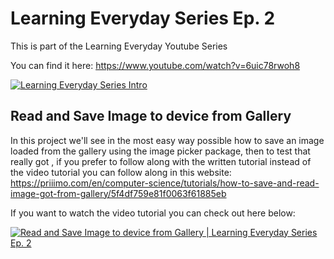 # Learning Everyday Series Ep. 2

This is part of the Learning Everyday Youtube Series

You can find it here: https://www.youtube.com/watch?v=6uic78rwoh8

[![Learning Everyday Series Intro](https://img.youtube.com/vi/6uic78rwoh8/0.jpg)](https://www.youtube.com/watch?v=6uic78rwoh8)

## Read and Save Image to device from Gallery

In this project we'll see in the most easy way possible how to save an image loaded from the gallery using the image picker package, then to test that really got , if you prefer to follow along with the written tutorial instead of the video tutorial you can follow along in this website: https://priiimo.com/en/computer-science/tutorials/how-to-save-and-read-image-got-from-gallery/5f4df759e81f0063f61885eb

If you want to watch the video tutorial you can check out here below:

[![Read and Save Image to device from Gallery | Learning Everyday Series Ep.  2](https://img.youtube.com/vi/HaHbQOZfP3s/0.jpg)](https://www.youtube.com/watch?v=HaHbQOZfP3s)